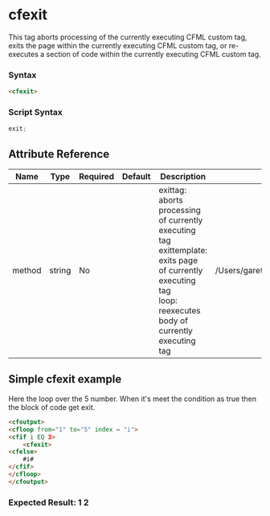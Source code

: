 # cfexit

This tag aborts processing of the currently executing CFML
 custom tag, exits the page within the currently executing CFML
 custom tag, or re-executes a section of code within the
 currently executing CFML custom tag.

### Syntax

```html
<cfexit>
```

### Script Syntax

```javascript
exit;
```

## Attribute Reference

| Name | Type | Required | Default | Description | Values |
| --- | --- | --- | --- | --- | --- |
| method | string | No |  | exittag: aborts processing of currently executing tag<br /> exittemplate: exits page of currently executing tag<br /> loop: reexecutes body of currently executing tag | /Users/garethedwards/development/github/cfdocs/docs/tags/cfexit.md|loop |

## Simple cfexit example

Here the loop over the 5 number. When it's meet the condition as true then the block of code get exit.

```html
<cfoutput>
<cfloop from="1" to="5" index = "i">
<cfif i EQ 3>
	<cfexit>
<cfelse>
	#i#
</cfif>
</cfloop>
</cfoutput>
```

### Expected Result: 1 2
